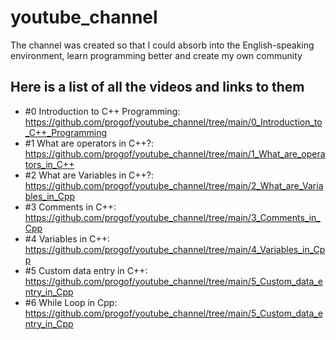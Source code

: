 # youtube_channel
The channel was created so that I could absorb into the English-speaking environment, learn programming better and create my own community

## Here is a list of all the videos and links to them
- #0 Introduction to C++ Programming: https://github.com/progof/youtube_channel/tree/main/0_Introduction_to_C++_Programming
- #1 What are operators in C++?: https://github.com/progof/youtube_channel/tree/main/1_What_are_operators_in_C++
- #2  What are Variables in C++?: https://github.com/progof/youtube_channel/tree/main/2_What_are_Variables_in_Cpp
- #3 Comments in C++: https://github.com/progof/youtube_channel/tree/main/3_Comments_in_Cpp
- #4 Variables in C++: https://github.com/progof/youtube_channel/tree/main/4_Variables_in_Cpp
- #5 Custom data entry in C++: https://github.com/progof/youtube_channel/tree/main/5_Custom_data_entry_in_Cpp
- #6 While Loop in Cpp: https://github.com/progof/youtube_channel/tree/main/5_Custom_data_entry_in_Cpp